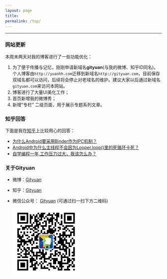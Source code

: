 ```yaml
---
layout: page
title: 
permalink: /top/
---
```


----------

### 网站更新

本周末两天对我的博客进行了一些功能优化：

1. 为了便于传播与记忆，刚刚申请新域名**gityuan**(与我的微博、知乎ID同名)。  
个人博客由`http://yuanhh.com`迁移到新域名`http://gityuan.com`，目前保存双域名都可以访问，后续将会停止对老域名的维护。建议大家以后通过新域名`gityuan.com`来访问本网站。
2. 博客进行了大量UI美化工作；
3. 首页新增我的微博秀；
4. 新增“专栏” 二级页面，用于展示专题系列文章。

### 知乎回答

下面是我在[知乎](http://www.zhihu.com/people/gityuan)上比较用心的回答：

- [为什么Android要采用Binder作为IPC机制？](https://www.zhihu.com/question/39440766/answer/89210950)
- [Android中为什么主线程不会因为Looper.loop()里的死循环卡死？](https://www.zhihu.com/question/34652589/answer/90344494?from=profile_answer_card)
- [自学编程一年,工作压力过大，我该怎么办？](https://www.zhihu.com/question/41198536/answer/90560766?from=profile_answer_card)

### 关于Gityuan

* 微博：[Gityuan](http://weibo.com/gityuan)
* 知乎：[Gityuan](http://www.zhihu.com/people/gityuan)
* 微信公众号： [Gityuan]() (可通过扫一扫下方二维码)

    ![Gityuan](/images/about-me/gityuan.jpg)